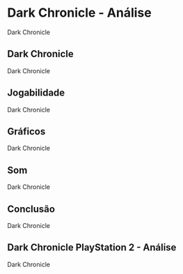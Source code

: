 ---
---

# Dark Chronicle - Análise

Dark Chronicle

## Dark Chronicle

Dark Chronicle

## Jogabilidade

Dark Chronicle

## Gráficos

Dark Chronicle

## Som

Dark Chronicle

## Conclusão

Dark Chronicle

## Dark Chronicle PlayStation 2 - Análise

Dark Chronicle
